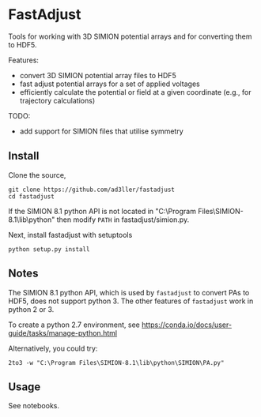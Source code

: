 # FastAdjust

Tools for working with 3D SIMION potential arrays and for converting them to HDF5.

Features:
- convert 3D SIMION potential array files to HDF5
- fast adjust potential arrays for a set of applied voltages
- efficiently calculate the potential or field at a given coordinate (e.g., for trajectory calculations)

TODO:
 - add support for SIMION files that utilise symmetry

## Install

Clone the source,

```
git clone https://github.com/ad3ller/fastadjust  
cd fastadjust
```

If the SIMION 8.1 python API is not located in "C:\Program Files\SIMION-8.1\lib\python" then modify `PATH` in fastadjust/simion.py.

Next, install fastadjust with setuptools

```
python setup.py install
```

## Notes

The SIMION 8.1 python API, which is used by `fastadjust` to convert PAs to HDF5, does not support python 3.  The other features of `fastadjust` work in python 2 or 3. 

To create a python 2.7 environment, see https://conda.io/docs/user-guide/tasks/manage-python.html

Alternatively, you could try:

```
2to3 -w "C:\Program Files\SIMION-8.1\lib\python\SIMION\PA.py"
```

## Usage

See notebooks.
